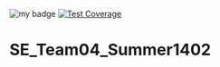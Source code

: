 ![my badge](https://github.com/Mohaymen-Academy/SE_Team04_Summer1402/actions/workflows/github-actions-demo.yml/badge.svg)
[![Test Coverage](https://cdn.hackernoon.com/images/2hVuiN1gfbdO9OXUxjCttPNETq73-2022-08-08T22:19:48.257Z-cl6lbgrz6002p0as65v8sfgja)](https://drakulavich.github.io/spring-boot-realworld-example-app/)
# SE_Team04_Summer1402
